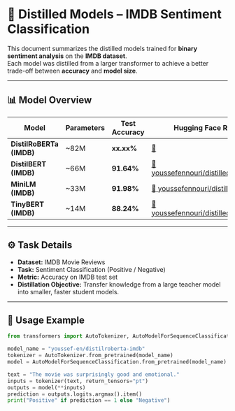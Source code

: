 # 🧠 Distilled Models – IMDB Sentiment Classification

This document summarizes the distilled models trained for **binary sentiment analysis** on the **IMDB dataset**.  
Each model was distilled from a larger transformer to achieve a better trade-off between **accuracy** and **model size**.

---

## 📊 Model Overview

| Model | Parameters | Test Accuracy | Hugging Face Repository |
|--------|-------------|----------------|--------------------------|
| **DistilRoBERTa (IMDB)** | ~82M | **xx.xx%** | [🔗 ]() |
| **DistilBERT (IMDB)** | ~66M | **91.64%** | [🔗 youssefennouri/distilled_distilbert_imdb](https://huggingface.co/youssefennouri/distilled_distilbert_imdb) |
| **MiniLM (IMDB)** | ~33M | **91.98%** | [🔗 youssefennouri/distilled_minilm_imdb](youssefennouri/distilled_minilm_imdb) |
| **TinyBERT (IMDB)** | ~14M | **88.24%** | [🔗 youssefennouri/distilled_tinybert_imdb](https://huggingface.co/youssefennouri/distilled_tinybert_imdb) |

---

## ⚙️ Task Details
- **Dataset:** IMDB Movie Reviews  
- **Task:** Sentiment Classification (Positive / Negative)  
- **Metric:** Accuracy on IMDB test set  
- **Distillation Objective:** Transfer knowledge from a large teacher model into smaller, faster student models.  

---

## 🚀 Usage Example

```python
from transformers import AutoTokenizer, AutoModelForSequenceClassification

model_name = "youssef-en/distilroberta-imdb"
tokenizer = AutoTokenizer.from_pretrained(model_name)
model = AutoModelForSequenceClassification.from_pretrained(model_name)

text = "The movie was surprisingly good and emotional."
inputs = tokenizer(text, return_tensors="pt")
outputs = model(**inputs)
prediction = outputs.logits.argmax().item()
print("Positive" if prediction == 1 else "Negative")
